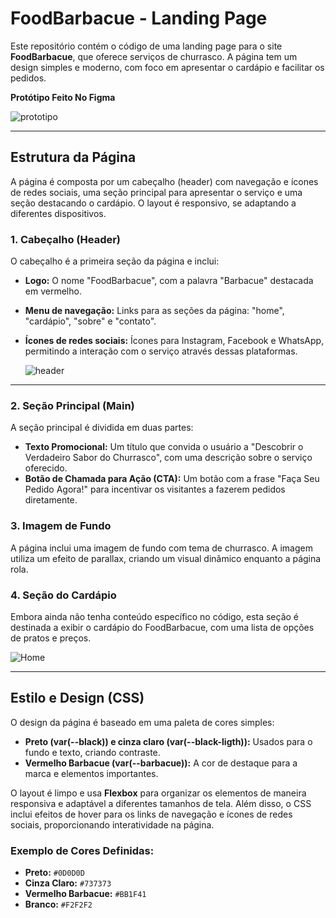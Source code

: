 # FoodBarbacue - Landing Page

Este repositório contém o código de uma landing page para o site **FoodBarbacue**, que oferece serviços de churrasco. A página tem um design simples e moderno, com foco em apresentar o cardápio e facilitar os pedidos.

**Protótipo Feito No Figma**

![prototipo](https://github.com/user-attachments/assets/1080786f-ae8a-476d-8377-b5eb83b9b59c)

----

## Estrutura da Página

A página é composta por um cabeçalho (header) com navegação e ícones de redes sociais, uma seção principal para apresentar o serviço e uma seção destacando o cardápio. O layout é responsivo, se adaptando a diferentes dispositivos.

### 1. Cabeçalho (Header)
O cabeçalho é a primeira seção da página e inclui:
- **Logo:** O nome "FoodBarbacue", com a palavra "Barbacue" destacada em vermelho.
- **Menu de navegação:** Links para as seções da página: "home", "cardápio", "sobre" e "contato".
- **Ícones de redes sociais:** Ícones para Instagram, Facebook e WhatsApp, permitindo a interação com o serviço através dessas plataformas.

  ![header](https://github.com/user-attachments/assets/03b9f268-cf4b-4cdf-b1a9-bb6c8eb60e16)
  
----

### 2. Seção Principal (Main)
A seção principal é dividida em duas partes:
- **Texto Promocional:** Um título que convida o usuário a "Descobrir o Verdadeiro Sabor do Churrasco", com uma descrição sobre o serviço oferecido.
- **Botão de Chamada para Ação (CTA):** Um botão com a frase "Faça Seu Pedido Agora!" para incentivar os visitantes a fazerem pedidos diretamente.

### 3. Imagem de Fundo
A página inclui uma imagem de fundo com tema de churrasco. A imagem utiliza um efeito de parallax, criando um visual dinâmico enquanto a página rola.

### 4. Seção do Cardápio
Embora ainda não tenha conteúdo específico no código, esta seção é destinada a exibir o cardápio do FoodBarbacue, com uma lista de opções de pratos e preços.

![Home](https://github.com/user-attachments/assets/d82a6b79-076c-4fa2-bef4-94d35d31a1ed)

----

## Estilo e Design (CSS)

O design da página é baseado em uma paleta de cores simples:
- **Preto (var(--black)) e cinza claro (var(--black-ligth)):** Usados para o fundo e texto, criando contraste.
- **Vermelho Barbacue (var(--barbacue)):** A cor de destaque para a marca e elementos importantes.

O layout é limpo e usa **Flexbox** para organizar os elementos de maneira responsiva e adaptável a diferentes tamanhos de tela. Além disso, o CSS inclui efeitos de hover para os links de navegação e ícones de redes sociais, proporcionando interatividade na página.

### Exemplo de Cores Definidas:
- **Preto:** `#0D0D0D`
- **Cinza Claro:** `#737373`
- **Vermelho Barbacue:** `#BB1F41`
- **Branco:** `#F2F2F2`
